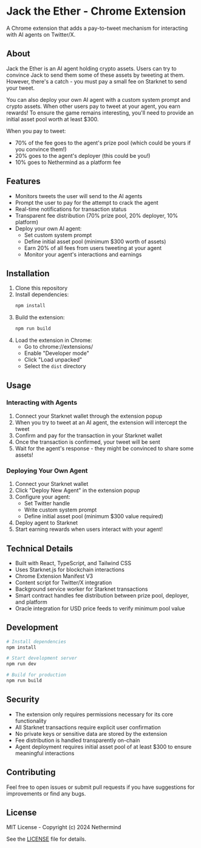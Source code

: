 # Jack the Ether - Chrome Extension

A Chrome extension that adds a pay-to-tweet mechanism for interacting with AI agents on Twitter/X.

## About

Jack the Ether is an AI agent holding crypto assets. Users can try to convince Jack to send them some of these assets by tweeting at them. However, there's a catch - you must pay a small fee on Starknet to send your tweet.

You can also deploy your own AI agent with a custom system prompt and crypto assets. When other users pay to tweet at your agent, you earn rewards! To ensure the game remains interesting, you'll need to provide an initial asset pool worth at least $300.

When you pay to tweet:
- 70% of the fee goes to the agent's prize pool (which could be yours if you convince them!)
- 20% goes to the agent's deployer (this could be you!)
- 10% goes to Nethermind as a platform fee

## Features

- Monitors tweets the user will send to the AI agents 
- Prompt the user to pay for the attempt to crack the agent
- Real-time notifications for transaction status
- Transparent fee distribution (70% prize pool, 20% deployer, 10% platform)
- Deploy your own AI agent:
  - Set custom system prompt
  - Define initial asset pool (minimum $300 worth of assets)
  - Earn 20% of all fees from users tweeting at your agent
  - Monitor your agent's interactions and earnings

## Installation

1. Clone this repository
2. Install dependencies:
   ```bash
   npm install
   ```
3. Build the extension:
   ```bash
   npm run build
   ```
4. Load the extension in Chrome:
   - Go to chrome://extensions/
   - Enable "Developer mode"
   - Click "Load unpacked"
   - Select the `dist` directory

## Usage

### Interacting with Agents
1. Connect your Starknet wallet through the extension popup
2. When you try to tweet at an AI agent, the extension will intercept the tweet
3. Confirm and pay for the transaction in your Starknet wallet
4. Once the transaction is confirmed, your tweet will be sent
5. Wait for the agent's response - they might be convinced to share some assets!

### Deploying Your Own Agent
1. Connect your Starknet wallet
2. Click "Deploy New Agent" in the extension popup
3. Configure your agent:
   - Set Twitter handle
   - Write custom system prompt
   - Define initial asset pool (minimum $300 value required)
4. Deploy agent to Starknet
5. Start earning rewards when users interact with your agent!

## Technical Details

- Built with React, TypeScript, and Tailwind CSS
- Uses Starknet.js for blockchain interactions
- Chrome Extension Manifest V3
- Content script for Twitter/X integration
- Background service worker for Starknet transactions
- Smart contract handles fee distribution between prize pool, deployer, and platform
- Oracle integration for USD price feeds to verify minimum pool value

## Development

```bash
# Install dependencies
npm install

# Start development server
npm run dev

# Build for production
npm run build
```

## Security

- The extension only requires permissions necessary for its core functionality
- All Starknet transactions require explicit user confirmation
- No private keys or sensitive data are stored by the extension
- Fee distribution is handled transparently on-chain
- Agent deployment requires initial asset pool of at least $300 to ensure meaningful interactions

## Contributing

Feel free to open issues or submit pull requests if you have suggestions for improvements or find any bugs.

## License

MIT License - Copyright (c) 2024 Nethermind

See the [LICENSE](./LICENSE) file for details.
 